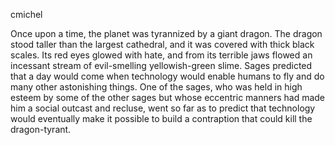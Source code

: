 cmichel

Once upon a time, the planet was tyrannized by a giant dragon. The dragon stood taller than the largest cathedral, and it was covered with thick black scales. Its red eyes glowed with hate, and from its terrible jaws flowed an incessant stream of evil-smelling yellowish-green slime. Sages predicted that a day would come when technology would enable humans to fly and do many other astonishing things. One of the sages, who was held in high esteem by some of the other sages but whose eccentric manners had made him a social outcast and recluse, went so far as to predict that technology would eventually make it possible to build a contraption that could kill the dragon-tyrant.
